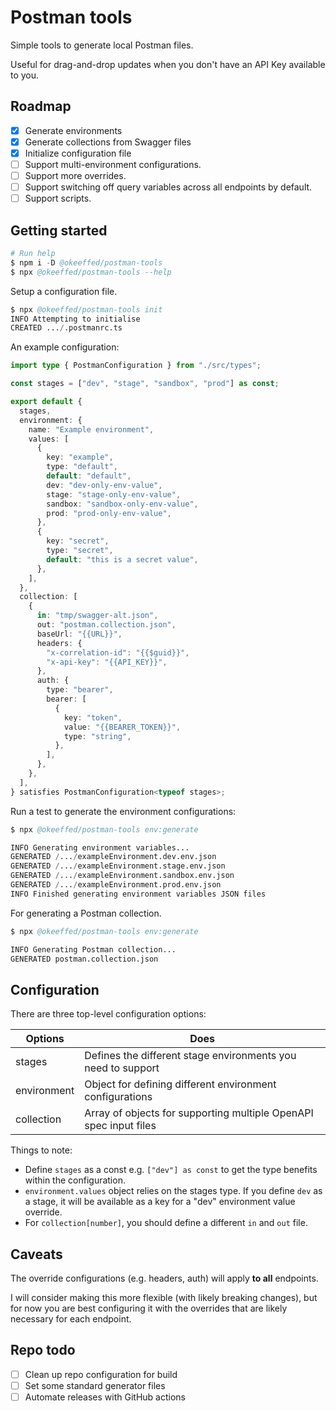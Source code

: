 # Postman tools

Simple tools to generate local Postman files.

Useful for drag-and-drop updates when you don't have an API Key available to you.

## Roadmap

- [x] Generate environments
- [x] Generate collections from Swagger files
- [x] Initialize configuration file
- [ ] Support multi-environment configurations.
- [ ] Support more overrides.
- [ ] Support switching off query variables across all endpoints by default.
- [ ] Support scripts.

## Getting started

```s
# Run help
$ npm i -D @okeeffed/postman-tools
$ npx @okeeffed/postman-tools --help
```

Setup a configuration file.

```s
$ npx @okeeffed/postman-tools init
INFO Attempting to initialise
CREATED .../.postmanrc.ts
```

An example configuration:

```ts
import type { PostmanConfiguration } from "./src/types";

const stages = ["dev", "stage", "sandbox", "prod"] as const;

export default {
  stages,
  environment: {
    name: "Example environment",
    values: [
      {
        key: "example",
        type: "default",
        default: "default",
        dev: "dev-only-env-value",
        stage: "stage-only-env-value",
        sandbox: "sandbox-only-env-value",
        prod: "prod-only-env-value",
      },
      {
        key: "secret",
        type: "secret",
        default: "this is a secret value",
      },
    ],
  },
  collection: [
    {
      in: "tmp/swagger-alt.json",
      out: "postman.collection.json",
      baseUrl: "{{URL}}",
      headers: {
        "x-correlation-id": "{{$guid}}",
        "x-api-key": "{{API_KEY}}",
      },
      auth: {
        type: "bearer",
        bearer: [
          {
            key: "token",
            value: "{{BEARER_TOKEN}}",
            type: "string",
          },
        ],
      },
    },
  ],
} satisfies PostmanConfiguration<typeof stages>;
```

Run a test to generate the environment configurations:

```s
$ npx @okeeffed/postman-tools env:generate

INFO Generating environment variables...
GENERATED /.../exampleEnvironment.dev.env.json
GENERATED /.../exampleEnvironment.stage.env.json
GENERATED /.../exampleEnvironment.sandbox.env.json
GENERATED /.../exampleEnvironment.prod.env.json
INFO Finished generating environment variables JSON files
```

For generating a Postman collection.

```s
$ npx @okeeffed/postman-tools env:generate

INFO Generating Postman collection...
GENERATED postman.collection.json
```

## Configuration

There are three top-level configuration options:

| Options     | Does                                                              |
| ----------- | ----------------------------------------------------------------- |
| stages      | Defines the different stage environments you need to support      |
| environment | Object for defining different environment configurations          |
| collection  | Array of objects for supporting multiple OpenAPI spec input files |

Things to note:

- Define `stages` as a const e.g. `["dev"] as const` to get the type benefits within the configuration.
- `environment.values` object relies on the stages type. If you define `dev` as a stage, it will be available as a key for a "dev" environment value override.
- For `collection[number]`, you should define a different `in` and `out` file.

## Caveats

The override configurations (e.g. headers, auth) will apply **to all** endpoints.

I will consider making this more flexible (with likely breaking changes), but for now you are best configuring it with the overrides that are likely necessary for each endpoint.

## Repo todo

- [ ] Clean up repo configuration for build
- [ ] Set some standard generator files
- [ ] Automate releases with GitHub actions
